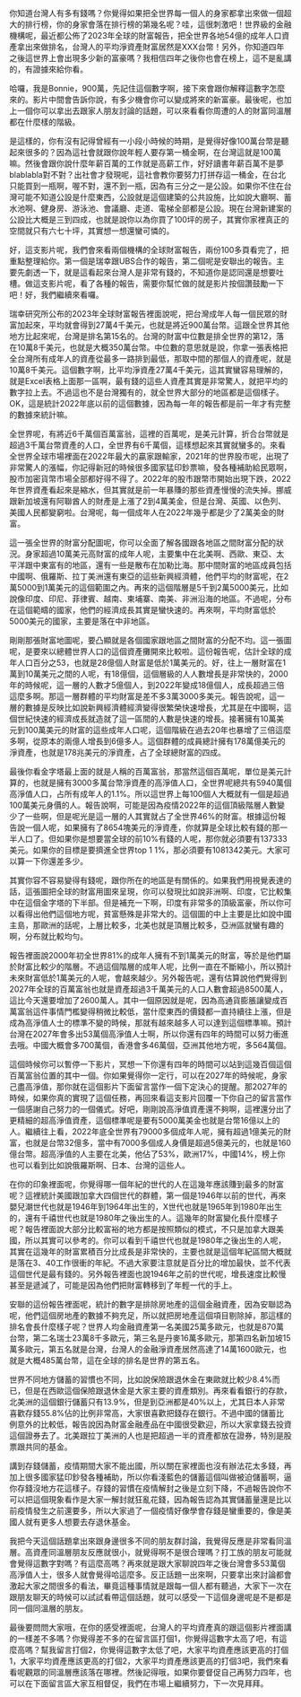 你知道台灣人有多有錢嗎？你覺得如果把全世界每一個人的身家都拿出來做一個超大的排行榜，你的身家會落在排行榜的第幾名呢？哇，這很刺激吧！世界級的金融機構呢，最近都公佈了2023年全球的財富報告，把全世界各地54億的成年人口資產拿出來做排名，台灣人的平均淨資產財富居然是XXX台幣！另外，你知道四年之後這世界上會出現多少新的富豪嗎？我相信四年之後你也會在榜上，這不是亂講的，有證據來給你看。

哈囉，我是Bonnie，900萬，先記住這個數字啊，接下來會跟你解釋這數字怎麼來的。影片中間會告訴你說，有多少機會你可以變成將來的新富豪。最後呢，也加上一個你可以拿出去跟家人朋友討論的話題，可以來看看你周遭的人的財富同溫層都在什麼樣的階級。

是這樣的，你有沒有記得曾經有一小段小時候的時期，是覺得好像100萬台幣是聽起來很多的？因為這社會就跟你說年輕人要存第一桶金啊，在台灣這就是100萬嘛。然後會跟你說什麼年薪百萬的工作就是高薪工作，好好讀書年薪百萬不是夢blablabla對不對？出社會才發現呢，這社會教你要努力打拼存這一桶金，在台北只能買到一瓶啊，喔不對，還不到一瓶，因為有三分之一是公設。如果你不住在台灣可能不知道公設是什麼東西，公設就是這個建築的公共設施，比如說大廳啊、蓄水池啊、健身房、游泳池、會議廳、走道、電梯全部都是公設。現在台灣新建案的公設比大概是三到四成，也就是說你以為你買了100坪的房子，其實你家裡真正的空間就只有六七十坪，其實想一想還蠻可憐的。

好，這支影片呢，我們會來看兩個機構的全球財富報告，兩份100多頁看完了，把重點整理給你。第一個是瑞幸跟UBS合作的報告，第二個呢是安聯出的報告。主要先劇透一下，就是這看起來台灣人是非常有錢的，不知道你是認同還是想要吐槽。做這支影片呢，看了各種的報告，需要你幫忙做的就是影片按個讚鼓勵一下吧！好，我們繼續來看囉。

瑞幸研究所公布的2023年全球財富報告裡面說呢，把台灣成年人每一個民眾的財富加起來，平均就會得到27萬4千美元，也就是將近900萬台幣。這跟全世界其他地方比起來呢，台灣是排名第15名的。台灣的財富中位數是排全世界的第12，落在10萬8千美元，也就是大概350萬台幣。中位數的意思就是說，你拿一張表格把全台灣所有成年人的資產從最多一路排到最低，那取中間的那個人的資產呢，就是10萬8千美元。這個數字啊，比平均淨資產27萬4千美元，這其實蠻容易理解的，就是Excel表格上面那一區啊，最有錢的這些人資產其實是非常驚人，就把平均的數字拉上去。不過這也不是台灣獨有的，就全世界大部分的地區都是這個樣子。OK，這是統計2022年底以前的這個數據，因為每一年的報告都是前一年才有完整的數據來統計嘛。

全世界呢，有將近6千萬個百萬富翁，這裡的百萬呢，是美元計算，折合台幣就是超過3千萬台幣資產的人口，全世界有6千萬個，這樣想起來其實就蠻多的。來看全世界全球市場裡面在2022年最大的贏家跟輸家，2021年的世界股市呢，出現了非常驚人的漲幅，你記得新冠的時候很多國家猛印鈔票嘛，發各種補助給民眾啊，股市加密貨幣市場全部都好得不得了。2022年的股市跟幣市開始出現下跌，2022年世界資產看起來是縮水，但其實就是前一年暴賺的那些資產慢慢的流失掉。挪威跟新加坡還有阿聯酋人的財產是上漲了2到4萬美金，但是台灣、英國、以色列、美國人民都變窮啦。台灣呢，每一個成年人在2022年幾乎都是少了2萬美金的財富。

這一張全世界的財富分配圖呢，你可以全面了解各國跟各地區之間財富分配的狀況。身家超過10萬美元高財富的成年人呢，主要集中在北美啊、西歐、東亞、太平洋跟中東富有的地區，還有一些是散布在加勒比海。那中間財富的地區成員包括中國啊、俄羅斯、拉丁美洲還有東亞的這些新興經濟體，他們平均的財富呢，在2萬5000到1萬美元的這個範圍之內。再來的這個階層是5千到2萬5000美元，比如說像印度、印尼、菲律賓、越南、柬埔寨、南美、非洲沿海的地區。不過呢，分布在這個範疇的國家，他們的經濟成長其實是蠻快速的。再來啊，平均財富低於5000美元的國家，主要是落在中非地區。

剛剛那張財富地圖呢，要凸顯就是各個國家跟地區之間財富的分配不均。這一張圖呢，是要來以總體世界人口的這個資產攤開來比較啦。這份報告呢，估計全球的成年人口百分之53，也就是28億個人財富是低於1萬美元的。好，往上一層財富在1萬到10萬美元之間的人呢，有18億個，這個層級的人人數增長是非常快的，2000年的時候呢，這一層的人數才5億個人，到2022年變成18億個人，成長超過三倍這麼多啊。那這一層群體的平均財富是差不多3萬3000多美元。報告說呢，這一層的數據是反映比如說新興經濟體經濟變得很繁榮快速增長，尤其是在中國啊，這個世紀快速的經濟成長就造就了這一區間的人數是快速的增長。接著擁有10萬美元到100萬美元的財富的這些成年人口呢，這個階級在過去20年也暴增了三倍這麼多啊，從原本的兩億人增長到6億多人。這個群體的成員總計擁有178萬億美元的淨資產，也就是178兆美元的淨資產，占了全球總財富的四成。

最後你看金字塔最上面的就是人稱的百萬富翁，那當然這個百萬呢，單位是美元計算的，也就是擁有3000多萬台幣淨資產的高淨值人口，全世界呢總共有5940萬個高淨值人口，占所有成年人的1.1%。所以這世界上每100個人大概就有一個是超過100萬美元身價的人。報告說啊，可能是因為疫情2022年的這個頂級階層人數變少了一些啊，但是呢光是這一層的人其實就占了全世界46%的財富。根據這份報告說一個人呢，如果擁有了8654塊美元的淨資產，你就算是全球比較有錢的那一半人口了。但如果你是想要當全球的前10%有錢的人呢，那你就必須要有137333美元。如果你的目標是要擠進全世界top 1 1%，那必須要有1081342美元。大家可以算一下你還差多少。

其實你容不容易變得有錢呢，跟你所在的地區是有關係的。如果我們用視覺表達的話，這張圖把全球的財富用圖來呈現，你可以發現比如說非洲啊、印度，它比較集中在這個金字塔的下半部。但是補充一下啊，印度有非常多的頂級富豪，所以你可以看得出他們這個地方呢，貧富懸殊是非常大的。這個圖的中上主要是比如說中國主島，那歐洲的話呢，上層比較多，北美也就是頂層比較多，亞洲區就蠻有趣的啊，分布就比較均勻。

報告裡面說2000年初全世界81%的成年人擁有不到1萬美元的財富，等於是他們屬於財富比較少的階層。不過這個階層的成年人呢，比例一直在不斷縮小，所以預計未來財富低於1萬美元的人呢，會越來越少。另外報告呢，還有估算說他們覺得到2027年全球的百萬富翁也就是資產超過3千萬美元的人口人數會超過8500萬人，這比今天還要增加了2600萬人。其中一個原因就是呢，因為高通貨膨脹讓變成百萬富翁這件事情門檻變得稍微比較低，當什麼東西的價錢都一直持續往上漲，但是成為高淨值人士的標準不變的時候，那就有越來越多人可以達到這個標準嘛。預計台灣在2027年會多出53萬個高淨值人士啊，所以你還有四年的時間可以努力衝進去哦。中國大概會多700萬個，香港會多46萬個，亞洲其他地方呢，多564萬個。

這個時候你可以暫停一下影片，冥想一下你還有四年的時間可以站到這幾百個這個百萬富翁位置的其中一個。你如果覺得你一定行，可以在2027年的時候呢，身家己盡高淨值，那你就在這個影片下面留言當作一個下定決心的提醒。那2027年的時候，如果你真的實現了這個任務，再回來看這支影片回覆一下你自己的留言當作一個感謝自己努力的一個儀式。好吧，剛剛說高淨值資產還不夠啊，這裡還分出了更精細的超高淨值資產，這個標準呢是要有5000萬美金也就是台幣16億以上的人。繼續往上看，2022年底全世界有79000多個成年人呢，擁有超過1億美元的財富，也就是台幣32億多，當中有7000多個成人身價是超過5億美元的，也就是160億台幣。超高淨值的人主要在北美，他佔了53%，歐洲17%，中國14%，榜上你也可以看到比如說俄羅斯啊、日本、台灣的這些人。

在你的印象裡面呢，你覺得哪一個年紀的世代的人在這幾年應該賺到最多的財富呢？這裡統計美國跟加拿大四個世代的群體，第一個是1946年以前的世代，再來嬰兒潮世代也就是1946年到1964年出生的，X世代也就是1965年到1980年出生的，還有千禧世代也就是1980年之後出生的人。這幾年的財富變化長什麼樣子呢？報告裡面說大部分比較富裕的地方都是按照類似的模式，不只是加拿大跟美國，所以其實可以參考的。你可以看到千禧世代也就是1980年之後出生的人呢，其實在這幾年的財富累積百分比成長是非常快的，主要也就是這個年紀區間大概就是落在3、40工作很衝的年紀。不過大家要注意就是百分比的增加最快，並不代表這個世代是最有錢的。另外報告裡面也說1946年之前的世代呢，增長速度比較慢甚至是遞減了，可能是因為他們把財富轉移到了年輕一代的手上。

安聯的這份報告裡面呢，統計的數字是排除房地產的這個金融資產，因為安聯認為呢，他們這個房地產的數據不夠充足，所以就把房地產這個項目剔除掉，那這樣的排名會長什麼樣子呢？世界人均金融資產第一名美國25萬多歐元，也就是870萬台幣，第二名瑞士23萬8千多歐元，第三名是丹麥16萬多歐元，那第四名新加坡15萬多歐元，第五名就是台灣，台灣人的金融淨資產居然高達了14萬1600歐元，也就是大概485萬台幣，這在全球的排名是世界的第五名。

世界不同地方儲蓄的習慣也不同，比如說保險跟退休金在東歐就比較少8.4%而已，但是在西歐這個保險跟退休金是大家主要的資產類別。再來看看銀行的存款，北美洲的這個銀行儲蓄只有13.9%，但是到亞洲都是40%以上，尤其日本人非常喜歡存錢55.8%佔的比例非常高，大家很喜歡把錢存在銀行。不過中國的儲蓄比例意外的比較低，報告說因為財富金融產品在中國很受歡迎，所以大家拿錢去投資這個證券去了。北美跟拉丁美洲的人也是把超過一半的資產都放在證券，特別是股票跟共同的基金。

講到存錢儲蓄，疫情期間大家不能出國，所以關在家裡面也沒有辦法花太多錢，再加上很多國家猛印鈔發各種補助，所以你看淺藍色的儲蓄這個叫做被迫儲蓄啊，逼你存錢沒地方花這樣子。存錢的習慣在疫情解封之後是立刻下降，不過報告說你不可以把這個現象看作是大家一解封就狂亂花錢，因為報告認為其實儲蓄量還是比以前疫情發生之前還要多，所以大家過了一個疫情好像學會存錢是蠻重要的，像是美國人就有更多人想要去存退休基金。

我把今天這個話題拿出來跟身邊很多不同的朋友群討論，我覺得反應是非常看同溫層。高資產同溫層朋友反應就很小，就覺得啊不是很合理嗎？打工族的朋友可能就會覺得這數字對嗎？有這麼高嗎？再來就是跟大家聊說四年之後台灣會多53萬個高淨值人士，很多人就會覺得哈這麼多。反正話題一出來啊，只要拿出來討論都會激起大家之間很多的看法，畢竟這種事情就是跟每一個人都有聽過，大家下一次在跟朋友聊天的時候可以試試看帶這個話題，就可以感受一下這個身邊呢是不是都是同一個同溫層的朋友。

最後要問問大家哦，在你的感受裡面呢，台灣人的平均資產真的跟這個影片裡面講的一樣差不多嗎？你覺得差不多的在留言區打個1，你覺得這數字太高了吧，有這麼高嗎？幫我留言打個2，你覺得這數字太低了吧，大家平均資產應該更高的打個1，大家平均資產應該更高的打個2，大家平均資產應該更高的打個3吧，我們來看看呢觀眾的同溫層應該落在哪裡。然後記得哦，如果你要督促自己再努力四年，也可以在下面留言區大家互相督促，我們在市場上繼續努力，下一次見拜拜。

